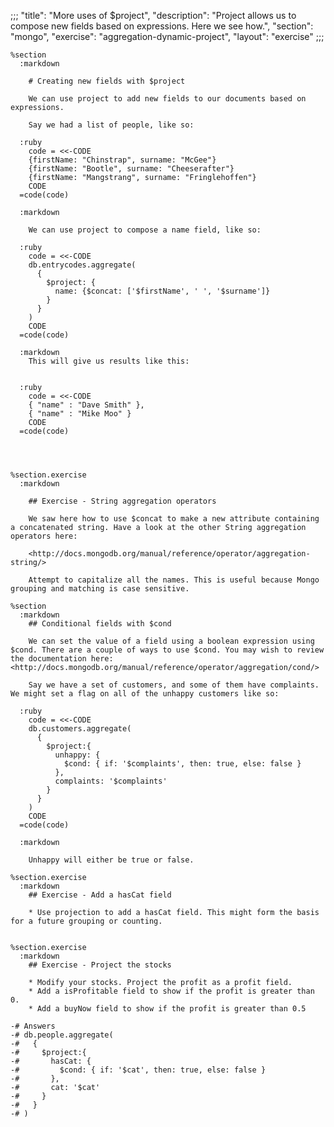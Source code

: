 ;;;
"title": "More uses of $project",
"description": "Project allows us to compose new fields based on expressions. Here we see how.",
"section": "mongo",
"exercise": "aggregation-dynamic-project",
"layout": "exercise"
;;;

    %section
      :markdown

        # Creating new fields with $project

        We can use project to add new fields to our documents based on expressions.

        Say we had a list of people, like so:

      :ruby
        code = <<-CODE
        {firstName: "Chinstrap", surname: "McGee"}
        {firstName: "Bootle", surname: "Cheeserafter"}
        {firstName: "Mangstrang", surname: "Fringlehoffen"}
        CODE
      =code(code)

      :markdown

        We can use project to compose a name field, like so:

      :ruby
        code = <<-CODE
        db.entrycodes.aggregate(
          {
            $project: {
              name: {$concat: ['$firstName', ' ', '$surname']}
            }
          }
        )
        CODE
      =code(code)

      :markdown
        This will give us results like this:


      :ruby
        code = <<-CODE
        { "name" : "Dave Smith" },
        { "name" : "Mike Moo" }
        CODE
      =code(code)




    %section.exercise
      :markdown

        ## Exercise - String aggregation operators

        We saw here how to use $concat to make a new attribute containing a concatenated string. Have a look at the other String aggregation operators here:

        <http://docs.mongodb.org/manual/reference/operator/aggregation-string/>

        Attempt to capitalize all the names. This is useful because Mongo grouping and matching is case sensitive.

    %section
      :markdown
        ## Conditional fields with $cond

        We can set the value of a field using a boolean expression using $cond. There are a couple of ways to use $cond. You may wish to review the documentation here: <http://docs.mongodb.org/manual/reference/operator/aggregation/cond/>

        Say we have a set of customers, and some of them have complaints. We might set a flag on all of the unhappy customers like so:

      :ruby
        code = <<-CODE
        db.customers.aggregate(
          {
            $project:{
              unhappy: {
                $cond: { if: '$complaints', then: true, else: false }
              },
              complaints: '$complaints'
            }
          }
        )
        CODE
      =code(code)

      :markdown

        Unhappy will either be true or false.

    %section.exercise
      :markdown
        ## Exercise - Add a hasCat field

        * Use projection to add a hasCat field. This might form the basis for a future grouping or counting.


    %section.exercise
      :markdown
        ## Exercise - Project the stocks

        * Modify your stocks. Project the profit as a profit field.
        * Add a isProfitable field to show if the profit is greater than 0.
        * Add a buyNow field to show if the profit is greater than 0.5

    -# Answers
    -# db.people.aggregate(
    -#   {
    -#     $project:{
    -#       hasCat: {
    -#         $cond: { if: '$cat', then: true, else: false }
    -#       },
    -#       cat: '$cat'
    -#     }
    -#   }
    -# )
